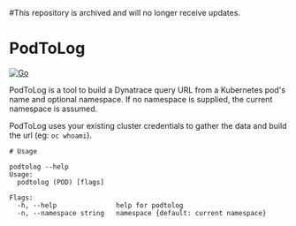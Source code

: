 #This repository is archived and will no longer receive updates.

# PodToLog

[![Go](https://github.com/clcollins/podtolog/actions/workflows/go.yml/badge.svg)](https://github.com/clcollins/podtolog/actions/workflows/go.yml)

PodToLog is a tool to build a Dynatrace query URL from a Kubernetes pod's name and optional namespace. If no namespace is supplied, the current namespace is assumed. 

PodToLog uses your existing cluster credentials to gather the data and build the url (eg: `oc whoami`).

```
# Usage

podtolog --help
Usage:
  podtolog (POD) [flags]

Flags:
  -h, --help               help for podtolog
  -n, --namespace string   namespace {default: current namespace}
```
